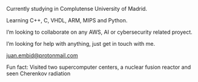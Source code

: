 Currently studying in Complutense University of Madrid.

Learning C++, C, VHDL, ARM, MIPS and Python.

I’m looking to collaborate on any AWS, AI or cybersecurity related proyect. 

I’m looking for help with anything, just get in touch with me. 

juan.embid@protonmail.com

Fun fact: Visited two supercomputer centers, a nuclear fusion reactor and seen Cherenkov radiation
